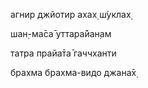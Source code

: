 агнир джйотир ахах̣ ш́уклах̣

шан̣-ма̄са̄ уттара̄йан̣ам

татра прайа̄та̄ гаччханти

брахма брахма-видо джана̄х̣